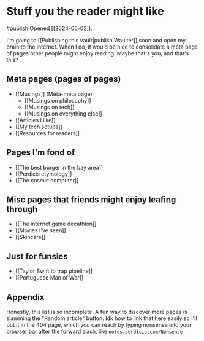 # Stuff you the reader might like
#publish 
Opened [[2024-06-02]].

I'm going to [[Publishing this vault|publish Waulter]] soon and open my brain to the internet. When I do, it would be nice to consolidate a meta page of pages other people might enjoy reading. Maybe that's you, and that's this?

## Meta pages (pages of pages)
- [[Musings]] (Meta-meta page)
    - [[Musings on philosophy]]
    - [[Musings on tech]]
    - [[Musings on everything else]]
- [[Articles I like]]
- [[My tech setups]]
- [[Resources for readers]]

## Pages I'm fond of
- [[The best burger in the bay area]]
- [[Perdicis etymology]]
- [[The cosmic computer]]

## Misc pages that friends might enjoy leafing through
- [[The internet game decathlon]]
- [[Movies I've seen]]
- [[Skincare]]

## Just for funsies
- [[Taylor Swift to trap pipeline]]
- [[Portuguese Man of War]]


## Appendix
Honestly, this list is so incomplete. A fun way to discover more pages is slamming the "Random article" button. Idk how to link that here easily so I'll put it in the 404 page, which you can reach by typing nonsense into your browser bar after the forward slash, like `notes.perdicis.com/Nonsense` 
